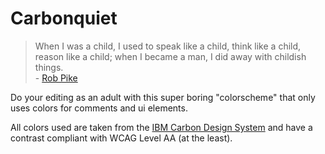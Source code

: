 # Carbonquiet

> When I was a child, I used to speak like a child, think like a child, reason like a child; when I became a man, I did away with childish things. <br> - [Rob Pike](https://groups.google.com/g/golang-nuts/c/hJHCAaiL0so/m/E2mQ1RDiio8J)

Do your editing as an adult with this super boring "colorscheme" that only uses colors for comments and ui elements.

All colors used are taken from the [IBM Carbon Design System](https://carbondesignsystem.com/elements/color/overview/) and have a contrast compliant with WCAG Level AA (at the least).
